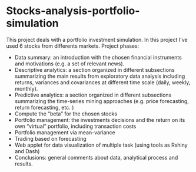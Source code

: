# Stocks-analysis-portfolio-simulation
This project deals with a portfolio investment simulation. In this project I've used 6 stocks from differents markets.
Project phases:
- Data summary: an introduction with the chosen financial instruments and motivations (e.g. a set of relevant news).
- Descriptive analytics: a section organized in different subsections summarizing the main results from exploratory
data analysis including returns, variances and covariances at different time scale (daily, weekly, monthly).
- Predictive analytics: a section organized in different subsections summarizing the time-series mining approaches
(e.g. price forecasting, return forecasting, etc. )
- Compute the “beta” for the chosen stocks
- Portfolio management: the investments decisions and the return on its own “virtual” portfolio, including transaction
costs
- Portfolio management via mean-variance
- Trading based on forecasting
- Web applet for data visualization of multiple task (using tools as Rshiny and Dash)
- Conclusions: general comments about data, analytical process and results.
